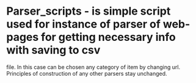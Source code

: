 # Parser_scripts - is simple script used for instance of parser of web-pages for getting necessary info with saving to csv
file. In this case can be chosen any category of item by changing url. Principles of construction of any other
parsers stay unchanged.

